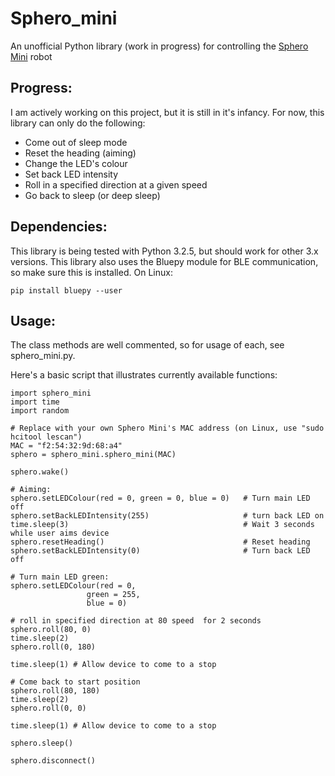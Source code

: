 # Sphero_mini
An unofficial Python library (work in progress) for controlling the [Sphero Mini](https://www.sphero.com/sphero-mini) robot

## Progress:
I am actively working on this project, but it is still in it's infancy. For now, this library can only do the following:
* Come out of sleep mode
* Reset the heading (aiming)
* Change the LED's colour
* Set back LED intensity
* Roll in a specified direction at a given speed
* Go back to sleep (or deep sleep)

## Dependencies:
This library is being tested with Python 3.2.5, but should work for other 3.x versions. This library also uses the Bluepy module for BLE communication, so make sure this is installed. On Linux:

    pip install bluepy --user
    
## Usage:
The class methods are well commented, so for usage of each, see sphero_mini.py. 

Here's a basic script that illustrates currently available functions:

    import sphero_mini
    import time
    import random

    # Replace with your own Sphero Mini's MAC address (on Linux, use "sudo hcitool lescan")
    MAC = "f2:54:32:9d:68:a4"
    sphero = sphero_mini.sphero_mini(MAC)

    sphero.wake()

    # Aiming:
    sphero.setLEDColour(red = 0, green = 0, blue = 0)   # Turn main LED off
    sphero.setBackLEDIntensity(255)                     # turn back LED on
    time.sleep(3)                                       # Wait 3 seconds while user aims device
    sphero.resetHeading()                               # Reset heading
    sphero.setBackLEDIntensity(0)                       # Turn back LED off

    # Turn main LED green:
    sphero.setLEDColour(red = 0,
                     green = 255,
                     blue = 0)

    # roll in specified direction at 80 speed  for 2 seconds
    sphero.roll(80, 0)
    time.sleep(2)
    sphero.roll(0, 180)

    time.sleep(1) # Allow device to come to a stop

    # Come back to start position
    sphero.roll(80, 180)
    time.sleep(2)
    sphero.roll(0, 0)

    time.sleep(1) # Allow device to come to a stop

    sphero.sleep()

    sphero.disconnect()
